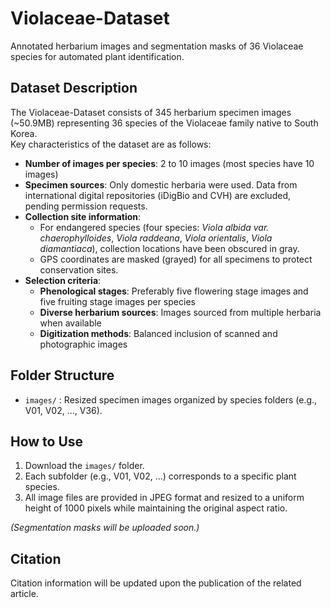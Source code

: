 # Violaceae-Dataset

Annotated herbarium images and segmentation masks of 36 Violaceae species for automated plant identification.

## Dataset Description

The Violaceae-Dataset consists of 345 herbarium specimen images (~50.9MB) representing 36 species of the Violaceae family native to South Korea.  
Key characteristics of the dataset are as follows:

- **Number of images per species**: 2 to 10 images (most species have 10 images)
- **Specimen sources**: Only domestic herbaria were used. Data from international digital repositories (iDigBio and CVH) are excluded, pending permission requests.
- **Collection site information**:
  - For endangered species (four species: *Viola albida var. chaerophylloides*, *Viola raddeana*, *Viola orientalis*, *Viola diamantiaca*), collection locations have been obscured in gray.
  - GPS coordinates are masked (grayed) for all specimens to protect conservation sites.
- **Selection criteria**:
  - **Phenological stages**: Preferably five flowering stage images and five fruiting stage images per species
  - **Diverse herbarium sources**: Images sourced from multiple herbaria when available
  - **Digitization methods**: Balanced inclusion of scanned and photographic images

## Folder Structure

- `images/` : Resized specimen images organized by species folders (e.g., V01, V02, ..., V36).

## How to Use

1. Download the `images/` folder.
2. Each subfolder (e.g., V01, V02, ...) corresponds to a specific plant species.
3. All image files are provided in JPEG format and resized to a uniform height of 1000 pixels while maintaining the original aspect ratio.

*(Segmentation masks will be uploaded soon.)*

## Citation

Citation information will be updated upon the publication of the related article.

